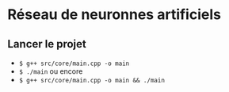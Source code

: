 # Réseau de neuronnes artificiels

## Lancer le projet

- `$ g++ src/core/main.cpp -o main`
- `$ ./main`
ou encore
- `$ g++ src/core/main.cpp -o main && ./main`